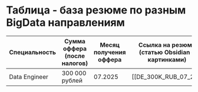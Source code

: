 # Таблица - база резюме по разным BigData направлениям


| Специальность | Сумма оффера (после налогов) | Месяц получения оффера | Ссылка на резюме (статью Obsidian с картинками) |
| ------------- | ---------------------------- | ---------------------- | ----------------------------------------------- |
| Data Engineer | 300 000 рублей               | 07.2025                | [[DE_300K_RUB_07_25]]                           |
